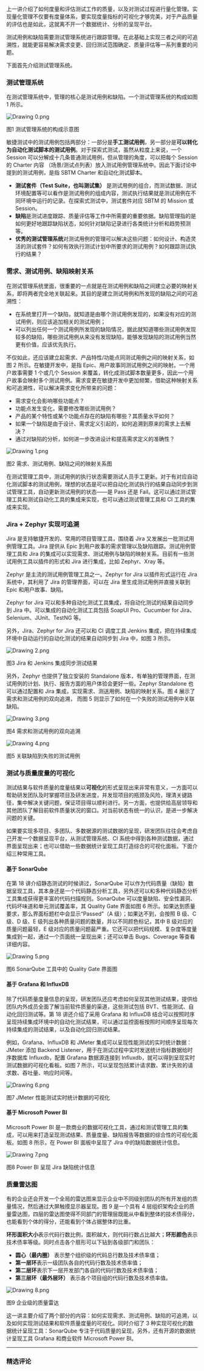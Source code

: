 <p>上一讲介绍了如何度量和评估测试工作的质量，以及对测试过程进行量化管理。实现量化管理不仅要有度量体系，要实现度量指标的可视化才够完美，对于产品质量的评估也是如此，这就离不开一个数据统计、分析的呈现平台。</p>
<p>测试用例和缺陷需要测试管理系统进行跟踪管理。在此基础上实现三者之间的可追溯性，就能更容易解决需求变更、回归测试范围确定、质量评估等一系列重要的问题。</p>
<p>下面首先介绍测试管理系统。</p>
<h3>测试管理系统</h3>
<p>在测试管理系统中，管理的核心是测试用例和缺陷。一个测试管理系统的构成如图 1 所示。</p>
<p><img src="https://s0.lgstatic.com/i/image/M00/1B/F8/CgqCHl7fbQmAfSbfAAC4T7__cec454.png" alt="Drawing 0.png"></p>
<p>图1   测试管理系统的构成示意图</p>
<p>敏捷测试中的测试用例包括两部分：一部分是<strong>手工测试用例</strong>，另一部分是<strong>可以转化为自动化测试脚本的测试用例</strong>。对于探索式测试，虽然从粒度上来说，一个 Session 可以分解成十几条普通测试用例，但从管理的角度，可以把每个 Session 的 Charter 内容 （场景/测试点列表）放入测试用例管理系统中。因此下面讨论中提到的测试用例，是指 SBTM Charter 和自动化测试脚本。</p>
<ul>
<li><strong>测试套件（Test Suite，也叫测试集）</strong> 是测试用例的组合，而测试数据、测试环境配置等可以看作是测试用例的组成内容，测试执行结果就是测试用例在不同环境中运行的记录。在探索式测试中，测试套件对应 SBTM 的 Mission 或 Session。</li>
<li><strong>缺陷</strong>是测试进度跟踪、质量评估等工作中所需要的重要依据。缺陷管理指的是如何更好地跟踪缺陷状态，如何针对缺陷记录进行各类统计分析和趋势预测等。</li>
<li><strong>优秀的测试管理系统</strong>对测试用例的管理可以解决这些问题：如何设计、构造灵活的测试套件？如何有效执行测试计划中所要求的测试用例？如何跟踪测试执行的结果？</li>
</ul>
<h3>需求、测试用例、缺陷映射关系</h3>
<p>在测试管理系统里面，很重要的一点就是在测试用例和缺陷之间建立必要的映射关系，即将两者完全地关联起来。其目的是建立测试用例和所发现的缺陷之间的可追溯性：</p>
<ul>
<li>在系统里打开一个缺陷，就知道是由哪个测试用例发现的，如果没有对应的测试用例，则应该追加相关的测试用例；</li>
<li>可以列出任何一个测试用例所发现的缺陷情况，据此就知道哪些测试用例发现较多的缺陷，哪些测试用例从来没有发现缺陷，能够发现缺陷的测试用例当然更有价值，应该优先执行。</li>
</ul>
<p>不仅如此，还应该建立起需求、产品特性/功能点同测试用例之间的映射关系，如图 2 所示。在敏捷开发中，是指 Epic、用户故事同测试用例之间的映射。一个用户故事需要 1 个或几个 Session 来覆盖，转化成测试脚本数量更多，因此一个用户故事会映射多个测试用例。需求变更在敏捷开发中更加频繁，借助这种映射关系和可追溯性，可以解决需求变化所带来的问题：</p>
<ul>
<li>需求变化会影响哪些功能点？</li>
<li>功能点发生变化，需要修改哪些测试用例？</li>
<li>产品的某个特性或某个功能点存在的缺陷有哪些？其质量水平如何？</li>
<li>如果一个缺陷是由于设计、需求定义引起的，如何追溯到原来的需求上去解决？</li>
<li>通过对缺陷的分析，如何进一步改进设计和提高需求定义的准确性？</li>
</ul>
<p><img src="https://s0.lgstatic.com/i/image/M00/1B/ED/Ciqc1F7fbSSAT4HRAAC2rPfOgok607.png" alt="Drawing 1.png"></p>
<p>图2 需求、测试用例、缺陷之间的映射关系图</p>
<p>在测试管理工具中，测试用例的执行状态需要测试人员手工更新。对于有对应自动化测试脚本的测试用例，理想的状态是可以把自动化测试执行的结果自动同步到测试管理工具，自动更新测试用例的状态——是 Pass 还是 Fail。这可以通过测试管理工具和测试自动化工具的集成来实现，也可以通过测试管理工具和 CI 工具的集成来实现。</p>
<h3>Jira + Zephyr 实现可追溯</h3>
<p>Jira 是支持敏捷开发的、常用的项目管理工具，围绕着 Jira 又发展出一批测试用例管理工具。Jira 提供从 Epic 到用户故事的需求管理以及缺陷跟踪。测试用例管理工具和 Jira 的集成可以实现需求、测试用例与缺陷的映射关系。目前有一些测试用例工具以插件的形式和 Jira 进行集成，比如 Zephyr、Xray 等。</p>
<p>Zephyr 是主流的测试用例管理工具之一。Zephyr for Jira 以插件形式运行在 Jira 系统中，其利用了 Jira 的管理界面，可以在 Jira 里生成测试用例并直接关联到 Epic 和用户故事、缺陷。</p>
<p>Zephyr for Jira 可以和多种自动化测试工具集成，将自动化测试的结果自动同步到 Jira 中。可以集成的自动化测试工具包括 SoapUI Pro、Cucumber for Jira、Selenium、JUnit、TestNG 等。</p>
<p>另外，Jira、Zephyr for Jira 还可以和 CI 调度工具 Jenkins 集成，把在持续集成环境中自动运行的自动化测试的结果自动同步到 Jira 中，如图 3 所示。</p>
<p><img src="https://s0.lgstatic.com/i/image/M00/1B/ED/Ciqc1F7fbUmAVOn8AADVif0Mw8s236.png" alt="Drawing 2.png"></p>
<p>图3  Jira 和 Jenkins 集成同步测试结果</p>
<p>另外，Zephyr 也提供了独立安装的 Standalone 版本，有单独的管理界面，在测试用例的计划、执行、报告方面的用户体验会更好一些。Zephyr Standalone 也可以通过配置和 Jira 集成，实现需求、测送用例、缺陷的映射关系。图 4 展示了需求和测试用例的双向追溯， 而图 5 则显示了如何在一个失败的测试用例中关联缺陷。</p>
<p><img src="https://s0.lgstatic.com/i/image/M00/1B/ED/Ciqc1F7fbVOABBIbAAc7vvJETEs957.png" alt="Drawing 3.png"></p>
<p>图4 需求和测试用例的双向追溯</p>
<p><img src="https://s0.lgstatic.com/i/image/M00/1B/F9/CgqCHl7fbVuABFhMAAEGBCygHDo536.png" alt="Drawing 4.png"></p>
<p>图5 关联缺陷到失败的测试用例</p>
<h3>测试与质量度量的可视化</h3>
<p>测试结果与软件质量的度量结果以<strong>可视化</strong>的形式呈现出来非常有意义，一方面可以帮助研发团队及时掌握项目及研发进度，并发现项目的瓶颈及风险，理清关键路径，集中解决关键问题，保证项目得以顺利进行。另一方面，也提供给高层领导和其他团队了解目前软件质量状况的窗口。对当前状态有统一的认识，是进一步解决问题的关键。</p>
<p>如果要实现多项目、多团队、多数据源的测试数据的呈现，研发团队往往会考虑自己开发一个数据呈现平台，从测试管理系统、CI 系统中得到各种测试数据，通过界面呈现出来；也可以借助一些数据统计呈现工具打造综合的可视化面板。下面介绍三种常用工具。</p>
<h4>基于 SonarQube</h4>
<p>在第 18 讲介绍静态测试的时候讲过，SonarQube 可以作为代码质量（缺陷）数据呈现工具，其本身还是一个代码静态分析工具，另外还可以和多种代码静态分析工具集成获得更丰富的代码扫描规则。SonarQube 可以度量缺陷、安全性漏洞、代码坏味道和单元测试覆盖率，其 Quality Gate 界面如图 6 所示。如果达到质量要求，那么界面标题栏中会显示“Passed”（A 级）；如果达不到，会按照 B 级、C 级、D 级、E 级列出各种质量问题的数量，并以不同颜色标记，其中 B 级对应的质量问题最轻，E 级对应的质量问题最严重。它还可以把代码规模、复杂度等度量集成到一起，通过一个页面统一呈现出来；还可以单击 Bugs、Coverage 等查看详细内容。</p>
<p><img src="https://s0.lgstatic.com/i/image/M00/1B/ED/Ciqc1F7fbXGAHmpTAACVHzyRZVo369.png" alt="Drawing 5.png"></p>
<p>图6 SonarQube 工具中的 Quality Gate 界面图</p>
<h4>基于 Grafana 和 InfluxDB</h4>
<p>除了代码质量度量信息的呈现，研发团队还应考虑如何呈现其他测试结果，提供给团队内外成员全面了解当前软件质量的渠道，这些测试包括 BVT、性能测试、自动化回归测试等。第 18 讲还介绍了采用 Grafana 和 InfluxDB 结合可以按照时序呈现持续集成环境中的自动化测试结果，可以通过监控面板按照时间顺序呈现每次持续集成的测试结果，以及自动化回归测试结果。</p>
<p>例如，Grafana、InfluxDB 和 JMeter 集成可以呈现性能测试的实时统计数据：JMeter 添加 Backend Listener，用于在测试过程中实时发送统计指标数据给时序数据库 Influxdb，配置 Grafana 数据源连接到 Influxdb，就可以得到呈现实时测试数据的可视化看板。如图 7 所示，可以呈现包括累计请求数、累计失败的请求数、吞吐量、响应时间等。</p>
<p><img src="https://s0.lgstatic.com/i/image/M00/1B/ED/Ciqc1F7fbXmAQrzdAAKZ8A3sLds381.png" alt="Drawing 6.png"></p>
<p>图7  JMeter 性能测试实时统计数据的可视化</p>
<h4>基于 Microsoft Power BI</h4>
<p>Microsoft Power BI 是一款商业的数据可视化工具，通过和测试管理工具的集成，可以用来打造呈现测试结果、质量度量、缺陷报告等数据的综合性的可视化面板。如图 8 所示，在 Power BI 面板中呈现了 Jira 中的缺陷数据统计信息。</p>
<p><img src="https://s0.lgstatic.com/i/image/M00/1B/F9/CgqCHl7fbYiAIIXIAAIK-WWPSYM597.png" alt="Drawing 7.png"></p>
<p>图8 Power BI 呈现 Jira 缺陷统计信息</p>
<h3>质量雷达图</h3>
<p>有的企业还会开发一个全局的雷达图来显示企业中不同级别团队的所有开发组的质量情况，然后通过大屏触摸显示器呈现。图 9 是一个具有 4 层组织架构企业的质量雷达图，四层的雷达图使得不同部门的管理层既能从中看到整体的技术债得分，也能看到个体的得分，还能看到个体占据整体的比重。</p>
<p><strong>环形面积大小</strong>表示代码行数比例，面积越大，则代码行数占比越大；<strong>环形颜色</strong>表示技术债率等级。同时点击各个扇形可以下钻到各级部门和团队：</p>
<ul>
<li><strong>圆心（最内圈）</strong> 表示整个组织级的代码总行数及技术债率值；</li>
<li><strong>第一层环</strong>表示一级团队各自的代码行数及技术债率值；</li>
<li><strong>第二层环</strong>表示下一层开发部门各自的代码行数及技术债率值；</li>
<li><strong>第三层环（最外层环）</strong> 表示各个项目组的代码行数及技术债率值。</li>
</ul>
<p><img src="https://s0.lgstatic.com/i/image/M00/1B/ED/Ciqc1F7fbYKARpZ-AAPOo2uvZRM231.png" alt="Drawing 8.png"></p>
<p>图9 企业级的质量雷达</p>
<p>这一讲主要介绍了两个部分的内容：如何实现需求、测试用例、缺陷的可追溯，以及如何实现测试结果和软件质量度量的可视化。同时介绍了 3 种实现可视化的数据统计呈现工具：SonarQube 专注于代码质量的呈现，另外，还有开源的数据统计呈现工具 Grafana 和商业软件 Microsoft Power BI。</p>

---

### 精选评论


